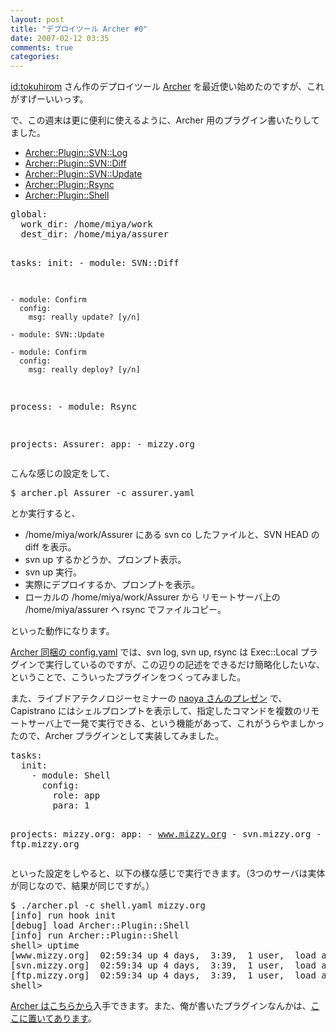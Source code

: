```yaml
---
layout: post
title: "デプロイツール Archer #0"
date: 2007-02-12 03:35
comments: true
categories: 
---
```

<p>
<a class="ext-link" href="http://d.hatena.ne.jp/tokuhirom/"><span class="icon"></span>id:tokuhirom</a> さん作のデプロイツール <a class="ext-link" href="http://d.hatena.ne.jp/tokuhirom/20060929/1159495175"><span class="icon"></span>Archer</a> を最近使い始めたのですが、これがすげーいいっす。
</p>
<p>
で、この週末は更に便利に使えるように、Archer 用のプラグイン書いたりしてました。
</p>
<ul><li><a class="ext-link" href="http://trac.mizzy.org/public/browser/library/perl/trunk/Archer/lib/Archer/Plugin/SVN/Log.pm"><span class="icon"></span>Archer::Plugin::SVN::Log</a></li>
<li><a class="ext-link" href="http://trac.mizzy.org/public/browser/library/perl/trunk/Archer/lib/Archer/Plugin/SVN/Diff.pm"><span class="icon"></span>Archer::Plugin::SVN::Diff</a></li>
<li><a class="ext-link" href="http://trac.mizzy.org/public/browser/library/perl/trunk/Archer/lib/Archer/Plugin/SVN/Update.pm"><span class="icon"></span>Archer::Plugin::SVN::Update</a></li>
<li><a class="ext-link" href="http://trac.mizzy.org/public/browser/library/perl/trunk/Archer/lib/Archer/Plugin/Rsync.pm"><span class="icon"></span>Archer::Plugin::Rsync</a></li>
<li><a class="ext-link" href="http://trac.mizzy.org/public/browser/library/perl/trunk/Archer/lib/Archer/Plugin/Shell.pm"><span class="icon"></span>Archer::Plugin::Shell</a></li></ul>
<pre class="wiki">
global:
  work_dir: /home/miya/work
  dest_dir: /home/miya/assurer

tasks:
  init:
    - module: SVN::Diff

    - module: Confirm
      config:
        msg: really update? [y/n]

    - module: SVN::Update

    - module: Confirm
      config:
        msg: really deploy? [y/n]

  process:
    - module: Rsync

projects:
  Assurer:
    app:
      - mizzy.org
</pre>
<p>
こんな感じの設定をして、
</p>
<pre class="wiki">
$ archer.pl Assurer -c assurer.yaml
</pre>
<p>
とか実行すると、
</p>
<p>
<ul>
<li>/home/miya/work/Assurer にある svn co したファイルと、SVN HEAD の diff を表示。</li>
<li>svn up するかどうか、プロンプト表示。</li>
<li>svn up 実行。</li>
<li>実際にデプロイするか、プロンプトを表示。</li>
<li>ローカルの /home/miya/work/Assurer から リモートサーバ上の /home/miya/assurer へ rsync でファイルコピー。</li>
</ul>
</p>
<p>
といった動作になります。
</p>
<p>
<a class="ext-link" href="http://code.mfac.jp/trac/file/Archer/examples/config.yaml"><span class="icon"></span>Archer 同梱の config.yaml</a> では、svn log, svn up, rsync は Exec::Local プラグインで実行しているのですが、この辺りの記述をできるだけ簡略化したいな、ということで、こういったプラグインをつくってみました。
</p>
<p>
また、ライブドアテクノロジーセミナーの <a class="ext-link" href="http://d.hatena.ne.jp/naoya/20061214/1166063145"><span class="icon"></span>naoya さんのプレゼン</a> で、Capistrano にはシェルプロンプトを表示して、指定したコマンドを複数のリモートサーバ上で一発で実行できる、という機能があって、これがうらやましかったので、Archer プラグインとして実装してみました。
</p>
<pre class="wiki">
tasks:
  init:
    - module: Shell
      config:
        role: app
        para: 1

projects:
  mizzy.org:
    app:
      - www.mizzy.org
      - svn.mizzy.org
      - ftp.mizzy.org
</pre>
<p>
といった設定をしやると、以下の様な感じで実行できます。（3つのサーバは実体が同じなので、結果が同じですが。）
</p>
<pre class="wiki">
$ ./archer.pl -c shell.yaml mizzy.org
[info] run hook init
[debug] load Archer::Plugin::Shell
[info] run Archer::Plugin::Shell
shell> uptime
[www.mizzy.org]  02:59:34 up 4 days,  3:39,  1 user,  load average: 0.21, 0.23, 0.22
[svn.mizzy.org]  02:59:34 up 4 days,  3:39,  1 user,  load average: 0.21, 0.23, 0.22
[ftp.mizzy.org]  02:59:34 up 4 days,  3:39,  1 user,  load average: 0.21, 0.23, 0.22
shell> 
</pre>
<p>
<a class="ext-link" href="http://code.mfac.jp/svn/Archer/"><span class="icon"></span>Archer はこちらから</a>入手できます。また、俺が書いたプラグインなんかは、<a class="ext-link" href="http://svn.mizzy.org/public/library/perl/trunk/Archer/"><span class="icon"></span>ここに置いてあります</a>。
</p>
